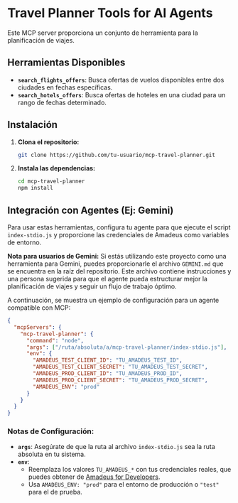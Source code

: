 # Travel Planner Tools for AI Agents

Este MCP server proporciona un conjunto de herramienta para la planificación de viajes.

## Herramientas Disponibles

- **`search_flights_offers`**: Busca ofertas de vuelos disponibles entre dos ciudades en fechas específicas.
- **`search_hotels_offers`**: Busca ofertas de hoteles en una ciudad para un rango de fechas determinado.

## Instalación

1.  **Clona el repositorio:**
    ```bash
    git clone https://github.com/tu-usuario/mcp-travel-planner.git
    ```
2.  **Instala las dependencias:**
    ```bash
    cd mcp-travel-planner
    npm install
    ```

## Integración con Agentes (Ej: Gemini)

Para usar estas herramientas, configura tu agente para que ejecute el script `index-stdio.js` y proporcione las credenciales de Amadeus como variables de entorno.

**Nota para usuarios de Gemini:** Si estás utilizando este proyecto como una herramienta para Gemini, puedes proporcionarle el archivo `GEMINI.md` que se encuentra en la raíz del repositorio. Este archivo contiene instrucciones y una persona sugerida para que el agente pueda estructurar mejor la planificación de viajes y seguir un flujo de trabajo óptimo.

A continuación, se muestra un ejemplo de configuración para un agente compatible con MCP:

```json
{
  "mcpServers": {
    "mcp-travel-planner": {
      "command": "node",
      "args": ["/ruta/absoluta/a/mcp-travel-planner/index-stdio.js"],
      "env": {
        "AMADEUS_TEST_CLIENT_ID": "TU_AMADEUS_TEST_ID",
        "AMADEUS_TEST_CLIENT_SECRET": "TU_AMADEUS_TEST_SECRET",
        "AMADEUS_PROD_CLIENT_ID": "TU_AMADEUS_PROD_ID",
        "AMADEUS_PROD_CLIENT_SECRET": "TU_AMADEUS_PROD_SECRET",
        "AMADEUS_ENV": "prod"
      }
    }
  }
}
```

### Notas de Configuración:

- **`args`**: Asegúrate de que la ruta al archivo `index-stdio.js` sea la ruta absoluta en tu sistema.
- **`env`**:
  - Reemplaza los valores `TU_AMADEUS_*` con tus credenciales reales, que puedes obtener de [Amadeus for Developers](https://developers.amadeus.com/).
  - Usa `AMADEUS_ENV: "prod"` para el entorno de producción o `"test"` para el de prueba.
